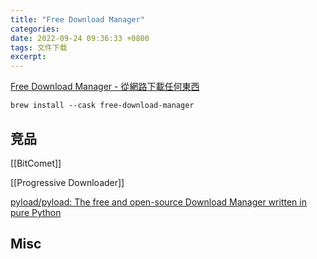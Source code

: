 ```yaml
---
title: "Free Download Manager"
categories: 
date: 2022-09-24 09:36:33 +0800
tags: 文件下载
excerpt: 
---
```




[Free Download Manager - 從網路下載任何東西](https://www.freedownloadmanager.org/zh/)

```shell
brew install --cask free-download-manager
```

## 竞品

[[BitComet]]

[[Progressive Downloader]]


[pyload/pyload: The free and open-source Download Manager written in pure Python](https://github.com/pyload/pyload)


## Misc





